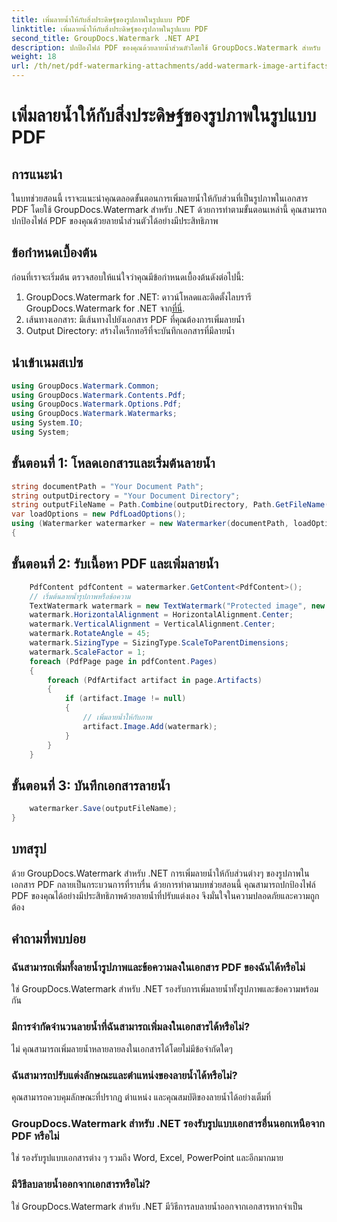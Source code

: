 ```yaml
---
title: เพิ่มลายน้ำให้กับสิ่งประดิษฐ์ของรูปภาพในรูปแบบ PDF
linktitle: เพิ่มลายน้ำให้กับสิ่งประดิษฐ์ของรูปภาพในรูปแบบ PDF
second_title: GroupDocs.Watermark .NET API
description: ปกป้องไฟล์ PDF ของคุณด้วยลายน้ำส่วนตัวโดยใช้ GroupDocs.Watermark สำหรับ .NET เพิ่มลายน้ำข้อความหรือรูปภาพให้กับสิ่งประดิษฐ์ของรูปภาพในเอกสาร PDF ได้อย่างง่ายดาย
weight: 18
url: /th/net/pdf-watermarking-attachments/add-watermark-image-artifacts-pdf/
---
```


# เพิ่มลายน้ำให้กับสิ่งประดิษฐ์ของรูปภาพในรูปแบบ PDF

## การแนะนำ
ในบทช่วยสอนนี้ เราจะแนะนำคุณตลอดขั้นตอนการเพิ่มลายน้ำให้กับส่วนที่เป็นรูปภาพในเอกสาร PDF โดยใช้ GroupDocs.Watermark สำหรับ .NET ด้วยการทำตามขั้นตอนเหล่านี้ คุณสามารถปกป้องไฟล์ PDF ของคุณด้วยลายน้ำส่วนตัวได้อย่างมีประสิทธิภาพ
## ข้อกำหนดเบื้องต้น
ก่อนที่เราจะเริ่มต้น ตรวจสอบให้แน่ใจว่าคุณมีข้อกำหนดเบื้องต้นดังต่อไปนี้:
1.  GroupDocs.Watermark for .NET: ดาวน์โหลดและติดตั้งไลบรารี GroupDocs.Watermark for .NET จาก[ที่นี่](https://releases.groupdocs.com/Watermark/net/).
2. เส้นทางเอกสาร: มีเส้นทางไปยังเอกสาร PDF ที่คุณต้องการเพิ่มลายน้ำ
3. Output Directory: สร้างไดเร็กทอรีที่จะบันทึกเอกสารที่มีลายน้ำ

## นำเข้าเนมสเปซ
```csharp
using GroupDocs.Watermark.Common;
using GroupDocs.Watermark.Contents.Pdf;
using GroupDocs.Watermark.Options.Pdf;
using GroupDocs.Watermark.Watermarks;
using System.IO;
using System;
```
## ขั้นตอนที่ 1: โหลดเอกสารและเริ่มต้นลายน้ำ
```csharp
string documentPath = "Your Document Path";
string outputDirectory = "Your Document Directory";
string outputFileName = Path.Combine(outputDirectory, Path.GetFileName(documentPath));
var loadOptions = new PdfLoadOptions();
using (Watermarker watermarker = new Watermarker(documentPath, loadOptions))
{
```
## ขั้นตอนที่ 2: รับเนื้อหา PDF และเพิ่มลายน้ำ
```csharp
	PdfContent pdfContent = watermarker.GetContent<PdfContent>();
	// เริ่มต้นลายน้ำรูปภาพหรือข้อความ
	TextWatermark watermark = new TextWatermark("Protected image", new Font("Arial", 8));
	watermark.HorizontalAlignment = HorizontalAlignment.Center;
	watermark.VerticalAlignment = VerticalAlignment.Center;
	watermark.RotateAngle = 45;
	watermark.SizingType = SizingType.ScaleToParentDimensions;
	watermark.ScaleFactor = 1;
	foreach (PdfPage page in pdfContent.Pages)
	{
		foreach (PdfArtifact artifact in page.Artifacts)
		{
			if (artifact.Image != null)
			{
				// เพิ่มลายน้ำให้กับภาพ
				artifact.Image.Add(watermark);
			}
		}
	}
```
## ขั้นตอนที่ 3: บันทึกเอกสารลายน้ำ
```csharp
	watermarker.Save(outputFileName);
}
```

## บทสรุป
ด้วย GroupDocs.Watermark สำหรับ .NET การเพิ่มลายน้ำให้กับส่วนต่างๆ ของรูปภาพในเอกสาร PDF กลายเป็นกระบวนการที่ราบรื่น ด้วยการทำตามบทช่วยสอนนี้ คุณสามารถปกป้องไฟล์ PDF ของคุณได้อย่างมีประสิทธิภาพด้วยลายน้ำที่ปรับแต่งเอง จึงมั่นใจในความปลอดภัยและความถูกต้อง
## คำถามที่พบบ่อย
### ฉันสามารถเพิ่มทั้งลายน้ำรูปภาพและข้อความลงในเอกสาร PDF ของฉันได้หรือไม่
ใช่ GroupDocs.Watermark สำหรับ .NET รองรับการเพิ่มลายน้ำทั้งรูปภาพและข้อความพร้อมกัน
### มีการจำกัดจำนวนลายน้ำที่ฉันสามารถเพิ่มลงในเอกสารได้หรือไม่?
ไม่ คุณสามารถเพิ่มลายน้ำหลายลายลงในเอกสารได้โดยไม่มีข้อจำกัดใดๆ
### ฉันสามารถปรับแต่งลักษณะและตำแหน่งของลายน้ำได้หรือไม่?
คุณสามารถควบคุมลักษณะที่ปรากฏ ตำแหน่ง และคุณสมบัติของลายน้ำได้อย่างเต็มที่
### GroupDocs.Watermark สำหรับ .NET รองรับรูปแบบเอกสารอื่นนอกเหนือจาก PDF หรือไม่
ใช่ รองรับรูปแบบเอกสารต่าง ๆ รวมถึง Word, Excel, PowerPoint และอีกมากมาย
### มีวิธีลบลายน้ำออกจากเอกสารหรือไม่?
ใช่ GroupDocs.Watermark สำหรับ .NET มีวิธีการลบลายน้ำออกจากเอกสารหากจำเป็น